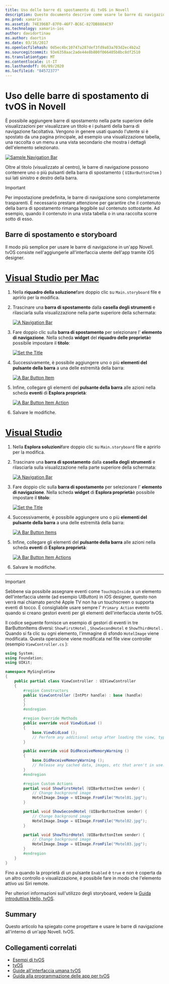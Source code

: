 ```yaml
---
title: Uso delle barre di spostamento di tvOS in Novell
description: Questo documento descrive come usare le barre di navigazione in un'app tvOS compilata con Novell. Viene illustrata la configurazione delle barre di spostamento in uno storyboard e la risposta agli eventi da questi pulsanti.
ms.prod: xamarin
ms.assetid: 74E396B7-87F0-46F7-BC6C-827DB8884C97
ms.technology: xamarin-ios
author: davidortinau
ms.author: daortin
ms.date: 03/16/2017
ms.openlocfilehash: 0d5ec4bc10747a287def3fd9a83a703d2ec4b2a2
ms.sourcegitcommit: 93e6358aac2ade44e8b800f066405b8bc8df2510
ms.translationtype: MT
ms.contentlocale: it-IT
ms.lasthandoff: 06/09/2020
ms.locfileid: "84572377"
---
```

# <a name="working-with-tvos-navigation-bars-in-xamarin"></a>Uso delle barre di spostamento di tvOS in Novell

È possibile aggiungere barre di spostamento nella parte superiore delle visualizzazioni per visualizzare un titolo e i pulsanti della barra di navigazione facoltativa. Vengono in genere usati quando l'utente si è spostato da una pagina principale, ad esempio una visualizzazione tabella, una raccolta o un menu a una vista secondario che mostra i dettagli dell'elemento selezionato.

[![](navigation-bars-images/navbar01.png "Sample Navigation Bar")](navigation-bars-images/navbar01.png#lightbox)

Oltre al titolo (visualizzato al centro), le barre di navigazione possono contenere uno o più pulsanti della barra di spostamento ( `UIBarButtonItem` ) sui lati sinistro e destro della barra.

> [!IMPORTANT]
> Per impostazione predefinita, le barre di navigazione sono completamente trasparenti. È necessario prestare attenzione per garantire che il contenuto della barra di spostamento rimanga leggibile sul contenuto sottostante. Ad esempio, quando il contenuto in una vista tabella o in una raccolta scorre sotto di esso.

<a name="Navigation-Bars-and-Storyboards"></a>

## <a name="navigation-bars-and-storyboards"></a>Barre di spostamento e storyboard

Il modo più semplice per usare le barre di navigazione in un'app Novell. tvOS consiste nell'aggiungerle all'interfaccia utente dell'app tramite iOS designer.

# <a name="visual-studio-for-mac"></a>[Visual Studio per Mac](#tab/macos)

1. Nella **riquadro della soluzione**fare doppio clic su `Main.storyboard` file e aprirlo per la modifica.
1. Trascinare una **barra di spostamento** dalla **casella degli strumenti** e rilasciarla sulla visualizzazione nella parte superiore della schermata:

    [![](navigation-bars-images/navbar02.png "A Navigation Bar")](navigation-bars-images/navbar02.png#lightbox)
1. Fare doppio clic sulla **barra di spostamento** per selezionare l' **elemento di navigazione**. Nella scheda **widget** del **riquadro delle proprietà**è possibile impostare il **titolo**:

    [![](navigation-bars-images/navbar03.png "Set the Title")](navigation-bars-images/navbar03.png#lightbox)
1. Successivamente, è possibile aggiungere uno o più **elementi del pulsante della barra** a una delle estremità della barra:

    [![](navigation-bars-images/navbar04.png "A Bar Button Item")](navigation-bars-images/navbar04.png#lightbox)
1. Infine, collegare gli elementi del **pulsante della barra** alle azioni nella scheda **eventi** di **Esplora proprietà**:

    [![](navigation-bars-images/navbar05.png "A Bar Button Item Action")](navigation-bars-images/navbar05.png#lightbox)
1. Salvare le modifiche.

# <a name="visual-studio"></a>[Visual Studio](#tab/windows)

1. Nella **Esplora soluzioni**fare doppio clic su `Main.storyboard` file e aprirlo per la modifica.
1. Trascinare una **barra di spostamento** dalla **casella degli strumenti** e rilasciarla sulla visualizzazione nella parte superiore della schermata:

    [![](navigation-bars-images/navbar02-vs.png "A Navigation Bar")](navigation-bars-images/navbar02-vs.png#lightbox)
1. Fare doppio clic sulla **barra di spostamento** per selezionare l' **elemento di navigazione**. Nella scheda **widget** di **Esplora proprietà**è possibile impostare il **titolo**:

    [![](navigation-bars-images/navbar03-vs.png "Set the Title")](navigation-bars-images/navbar03-vs.png#lightbox)
1. Successivamente, è possibile aggiungere uno o più **elementi del pulsante della barra** a una delle estremità della barra:

    [![](navigation-bars-images/navbar04-vs.png "A Bar Button Items")](navigation-bars-images/navbar04-vs.png#lightbox)
1. Infine, collegare gli elementi del **pulsante della barra** alle azioni nella scheda **eventi** di **Esplora proprietà**:

    [![](navigation-bars-images/navbar05-vs.png "A Bar Button Item Actions")](navigation-bars-images/navbar05-vs.png#lightbox)
1. Salvare le modifiche.

-----

> [!IMPORTANT]
> Sebbene sia possibile assegnare eventi come `TouchUpInside` a un elemento dell'interfaccia utente (ad esempio UIButton) in iOS designer, questo non verrà mai chiamato perché Apple TV non ha un touchscreen o supporta eventi di tocco. È consigliabile usare sempre l' `Primary Action` evento quando si creano gestori eventi per gli elementi dell'interfaccia utente tvOS.

Il codice seguente fornisce un esempio di gestori di eventi in tre BarButtonItems diversi: `ShowFirstHotel` , `ShowSecondHotel` e `ShowThirdHotel` . Quando si fa clic su ogni elemento, l'immagine di sfondo `HotelImage` viene modificata. Questa operazione viene modificata nel file view controller (esempio `ViewController.cs` ):

```csharp
using System;
using Foundation;
using UIKit;

namespace MySingleView
{
    public partial class ViewController : UIViewController
    {
        #region Constructors
        public ViewController (IntPtr handle) : base (handle)
        {
        }
        #endregion

        #region Override Methods
        public override void ViewDidLoad ()
        {
            base.ViewDidLoad ();
            // Perform any additional setup after loading the view, typically from a nib.
        }

        public override void DidReceiveMemoryWarning ()
        {
            base.DidReceiveMemoryWarning ();
            // Release any cached data, images, etc that aren't in use.
        }
        #endregion

        #region Custom Actions
        partial void ShowFirstHotel (UIBarButtonItem sender) {
            // Change background image
            HotelImage.Image = UIImage.FromFile("Motel01.jpg");
        }

        partial void ShowSecondHotel (UIBarButtonItem sender) {
            // Change background image
            HotelImage.Image = UIImage.FromFile("Motel02.jpg");
        }

        partial void ShowThirdHotel (UIBarButtonItem sender) {
            // Change background image
            HotelImage.Image = UIImage.FromFile("Motel03.jpg");
        }
        #endregion
    }
}
```

Fino a quando la proprietà di un pulsante `Enabled` è `true` e non è coperta da un altro controllo o visualizzazione, è possibile fare in modo che l'elemento attivo usi Siri remote.

Per ulteriori informazioni sull'utilizzo degli storyboard, vedere la [Guida introduttiva Hello, tvOS](~/ios/tvos/get-started/hello-tvos.md).

<a name="Summary"></a>

## <a name="summary"></a>Summary

Questo articolo ha spiegato come progettare e usare le barre di navigazione all'interno di un'app Novell. tvOS.

## <a name="related-links"></a>Collegamenti correlati

- [Esempi di tvOS](https://docs.microsoft.com/samples/browse/?products=xamarin&term=Xamarin.iOS+tvOS)
- [tvOS](https://developer.apple.com/tvos/)
- [Guide all'interfaccia umana tvOS](https://developer.apple.com/tvos/human-interface-guidelines/)
- [Guida alla programmazione delle app per tvOS](https://developer.apple.com/library/prerelease/tvos/documentation/General/Conceptual/AppleTV_PG/)
